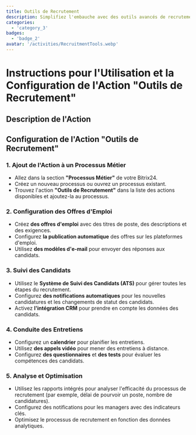 ```yaml
---
title: Outils de Recrutement
description: Simplifiez l'embauche avec des outils avancés de recrutement et de suivi des candidats.
categories: 
  - 'category_3'
badges: 
  - 'badge_2'
avatar: '/activities/RecruitmentTools.webp'
---
```

# Instructions pour l'Utilisation et la Configuration de l'Action "Outils de Recrutement"

## Description de l'Action

## **Configuration de l'Action "Outils de Recrutement"**

### 1. Ajout de l'Action à un Processus Métier
- Allez dans la section **"Processus Métier"** de votre Bitrix24.
- Créez un nouveau processus ou ouvrez un processus existant.
- Trouvez l'action **"Outils de Recrutement"** dans la liste des actions disponibles et ajoutez-la au processus.

### 2. Configuration des Offres d'Emploi
- Créez **des offres d'emploi** avec des titres de poste, des descriptions et des exigences.
- Configurez **la publication automatique** des offres sur les plateformes d'emploi.
- Utilisez **des modèles d'e-mail** pour envoyer des réponses aux candidats.

### 3. Suivi des Candidats
- Utilisez le **Système de Suivi des Candidats (ATS)** pour gérer toutes les étapes du recrutement.
- Configurez **des notifications automatiques** pour les nouvelles candidatures et les changements de statut des candidats.
- Activez **l'intégration CRM** pour prendre en compte les données des candidats.

### 4. Conduite des Entretiens
- Configurez un **calendrier** pour planifier les entretiens.
- Utilisez **des appels vidéo** pour mener des entretiens à distance.
- Configurez **des questionnaires** et **des tests** pour évaluer les compétences des candidats.

### 5. Analyse et Optimisation
- Utilisez les rapports intégrés pour analyser l'efficacité du processus de recrutement (par exemple, délai de pourvoir un poste, nombre de candidatures).
- Configurez des notifications pour les managers avec des indicateurs clés.
- Optimisez le processus de recrutement en fonction des données analytiques.